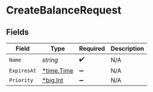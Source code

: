 # CreateBalanceRequest


## Fields

| Field                                       | Type                                        | Required                                    | Description                                 |
| ------------------------------------------- | ------------------------------------------- | ------------------------------------------- | ------------------------------------------- |
| `Name`                                      | *string*                                    | :heavy_check_mark:                          | N/A                                         |
| `ExpiresAt`                                 | [*time.Time](https://pkg.go.dev/time#Time)  | :heavy_minus_sign:                          | N/A                                         |
| `Priority`                                  | [*big.Int](https://pkg.go.dev/math/big#Int) | :heavy_minus_sign:                          | N/A                                         |